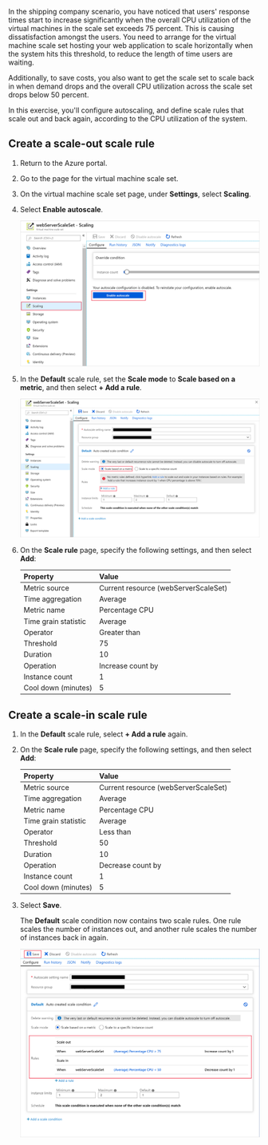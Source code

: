In the shipping company scenario, you have noticed that users' response times start to increase significantly when the overall CPU utilization of the virtual machines in the scale set exceeds 75 percent. This is causing dissatisfaction amongst the users. You need to arrange for the virtual machine scale set hosting your web application to scale horizontally when the system hits this threshold, to reduce the length of time users are waiting.

Additionally, to save costs, you also want to get the scale set to scale back in when demand drops and the overall CPU utilization across the scale set drops below 50 percent.

In this exercise, you'll configure autoscaling, and define scale rules that scale out and back again, according to the CPU utilization of the system.

## Create a scale-out scale rule

1. Return to the Azure portal.

2. Go to the page for the virtual machine scale set.

3. On the virtual machine scale set page, under **Settings**, select **Scaling**.

4. Select **Enable autoscale**.

    ![Screenshot of the virtual machine scale set page](../media/5-enable-autoscale.png)

5. In the **Default** scale rule, set the **Scale mode** to **Scale based on a metric**, and then select **+ Add a rule**.

   ![Screenshot of the virtual machine scale set page](../media/5-add-rule.png)

6. On the **Scale rule** page, specify the following settings, and then select **Add**:

    | Property  | Value  |
    |---|---|
    | Metric source | Current resource (webServerScaleSet) |
    | Time aggregation | Average  |
    | Metric name | Percentage CPU |
    | Time grain statistic | Average |
    | Operator | Greater than |
    | Threshold | 75 |
    | Duration | 10 |
    | Operation | Increase count by |
    | Instance count | 1 |
    | Cool down (minutes) | 5 |

## Create a scale-in scale rule

1. In the **Default** scale rule, select **+ Add a rule** again.

2. On the **Scale rule** page, specify the following settings, and then select **Add**:

    | Property  | Value  |
    |---|---|
    | Metric source | Current resource (webServerScaleSet) |
    | Time aggregation | Average  |
    | Metric name | Percentage CPU |
    | Time grain statistic | Average |
    | Operator | Less than |
    | Threshold | 50 |
    | Duration | 10 |
    | Operation | Decrease count by |
    | Instance count | 1 |
    | Cool down (minutes) | 5 |

3. Select **Save**.

    The **Default** scale condition now contains two scale rules. One rule scales the number of instances out, and another rule scales the number of instances back in again.

    ![Screenshot of the virtual machine scale set page](../media/5-scale-rules.png)

